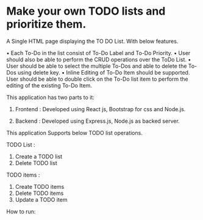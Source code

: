 # Make your own TODO lists and prioritize them.

A Single HTML page displaying the TO DO List. With below features. 

• Each To-Do in the list consist of To-Do Label and To-Do Priority.
• User should also be able to perform the CRUD operations over the ToDo List.
• User should be able to select the multiple To-Dos and able to delete the To-Dos using delete
key.
• Inline Editing of To-Do Item should be supported. User should be able to double click on the
To-Do list item to perform the editing of the existing To-Do Item.

This application has two parts to it: 

1. Frontend : 
  Developed using React js, Bootstrap for css and Node.js. 
  
2. Backend :
  Developed using Express.js, Node.js as backed server. 

This application Supports below TODO list operations. 

TODO List :
 1. Create a TODO list
 2. Delete TODO list 

TODO items :
 1. Create TODO items 
 2. Delete TODO items 
 3. Update a TODO item
 
 How to run:
 
 
